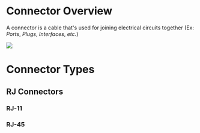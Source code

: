 # Connector Overview

A connector is a cable that's used for joining electrical circuits together (Ex: *Ports*, *Plugs*, *Interfaces*, *etc.*)

![](https://github.com/JonmarCorpuz/SecondBrain/blob/main/Assets/Whitespace.png)

# Connector Types

## RJ Connectors

### RJ-11

### RJ-45
